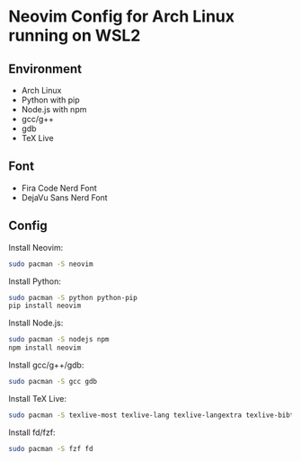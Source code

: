 # Neovim Config for Arch Linux running on WSL2

## Environment

+ Arch Linux
+ Python with pip
+ Node.js with npm
+ gcc/g++
+ gdb
+ TeX Live

## Font

+ Fira Code Nerd Font
+ DejaVu Sans Nerd Font

## Config

Install Neovim:

```bash
sudo pacman -S neovim
```

Install Python:

```bash
sudo pacman -S python python-pip
pip install neovim
```

Install Node.js:

```bash
sudo pacman -S nodejs npm
npm install neovim
```

Install gcc/g++/gdb:

```bash
sudo pacman -S gcc gdb
```

Install TeX Live:

```bash
sudo pacman -S texlive-most texlive-lang texlive-langextra texlive-bibtexextra texlive-fontsextra biber
```
Install fd/fzf:

```bash
sudo pacman -S fzf fd
```

